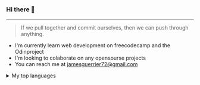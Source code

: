 ### Hi there 👋

---
> If we pull together and commit ourselves, then we can push through anything.

- I'm currently learn web development on freecodecamp and the Odinproject
- I'm looking to colaborate on any opensourse projects
- You can reach me at jamesguerrier72@gmail.com

<details>
<summary>My top languages</summary>

| Rank | Languages |
|-----:|-----------|
|     1| JavaScript|
|     2| Python    |
|     3| SQL       |
|     4| Ruby      |

</details>

<!--
**jamesguerrier/jamesguerrier** is a ✨ _special_ ✨ repository because its `README.md` (this file) appears on your GitHub profile.

Here are some ideas to get you started:

- 🔭 I’m currently working on ...
- 🌱 I’m currently learning ...
- 👯 I’m looking to collaborate on ...
- 🤔 I’m looking for help with ...
- 💬 Ask me about ...
- 📫 How to reach me: ...
- 😄 Pronouns: ...
- ⚡ Fun fact: ...
-->
